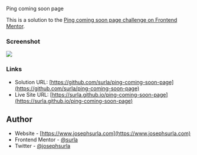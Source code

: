 Ping coming soon page

This is a solution to the [Ping coming soon page challenge on Frontend Mentor](https://www.frontendmentor.io/challenges/ping-single-column-coming-soon-page-5cadd051fec04111f7b848da).

### Screenshot

![](./screenshot.png)

### Links

- Solution URL: [https://github.com/surla/ping-coming-soon-page](https://github.com/surla/ping-coming-soon-page)
- Live Site URL: [https://surla.github.io/ping-coming-soon-page](https://surla.github.io/ping-coming-soon-page)

## Author

- Website - [https://www.josephsurla.com](https://www.josephsurla.com)
- Frontend Mentor - [@surla](https://www.frontendmentor.io/profile/surla)
- Twitter - [@josephsurla](https://www.twitter.com/josephsurla)
